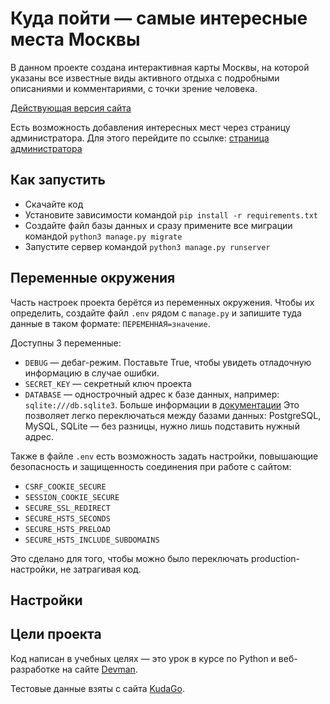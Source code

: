 # Куда пойти — самые интересные места Москвы

В данном проекте создана интерактивная карты Москвы, на которой указаны все известные 
виды активного отдыха с подробными описаниями и комментариями, с точки зрение человека. 

[Действующая версия сайта](https://fiskless.pythonanywhere.com/)

Есть возможность добавления интересных мест через страницу администратора. Для этого перейдите по ссылке: 
[страница администратора](https://fiskless.pythonanywhere.com/admin/)

## Как запустить

- Скачайте код
- Установите зависимости командой `pip install -r requirements.txt`
- Создайте файл базы данных и сразу примените все миграции командой `python3 manage.py migrate`
- Запустите сервер командой `python3 manage.py runserver`


## Переменные окружения

Часть настроек проекта берётся из переменных окружения. Чтобы их определить, создайте файл `.env` рядом с `manage.py` и запишите туда данные в таком формате: `ПЕРЕМЕННАЯ=значение`.

Доступны 3 переменные:
- `DEBUG` — дебаг-режим. Поставьте True, чтобы увидеть отладочную информацию в случае ошибки.
- `SECRET_KEY` — секретный ключ проекта
- `DATABASE` — однострочный адрес к базе данных, например: `sqlite:///db.sqlite3`. Больше информации в [документации](https://github.com/jacobian/dj-database-url)
Это позволяет легко переключаться между базами данных: PostgreSQL, MySQL, SQLite — без разницы, нужно лишь подставить нужный адрес.


Также в файле `.env` есть возможность задать настройки, повышающие безопасность и защищенность соединения при работе с сайтом:
- `CSRF_COOKIE_SECURE` 
- `SESSION_COOKIE_SECURE` 
- `SECURE_SSL_REDIRECT` 
- `SECURE_HSTS_SECONDS` 
- `SECURE_HSTS_PRELOAD` 
- `SECURE_HSTS_INCLUDE_SUBDOMAINS` 

Это сделано для того, чтобы можно было переключать production-настройки, не затрагивая код.
   

## Настройки



## Цели проекта

Код написан в учебных целях — это урок в курсе по Python и веб-разработке на сайте [Devman](https://dvmn.org).

Тестовые данные взяты с сайта [KudaGo](https://kudago.com).

